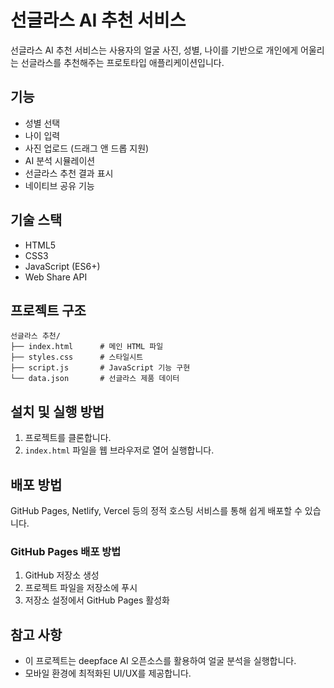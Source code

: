 # 선글라스 AI 추천 서비스

선글라스 AI 추천 서비스는 사용자의 얼굴 사진, 성별, 나이를 기반으로 개인에게 어울리는 선글라스를 추천해주는 프로토타입 애플리케이션입니다.

## 기능

- 성별 선택
- 나이 입력
- 사진 업로드 (드래그 앤 드롭 지원)
- AI 분석 시뮬레이션
- 선글라스 추천 결과 표시
- 네이티브 공유 기능

## 기술 스택

- HTML5
- CSS3
- JavaScript (ES6+)
- Web Share API

## 프로젝트 구조

```
선글라스 추천/
├── index.html      # 메인 HTML 파일
├── styles.css      # 스타일시트
├── script.js       # JavaScript 기능 구현
└── data.json       # 선글라스 제품 데이터
```

## 설치 및 실행 방법

1. 프로젝트를 클론합니다.
2. `index.html` 파일을 웹 브라우저로 열어 실행합니다.

## 배포 방법

GitHub Pages, Netlify, Vercel 등의 정적 호스팅 서비스를 통해 쉽게 배포할 수 있습니다.

### GitHub Pages 배포 방법

1. GitHub 저장소 생성
2. 프로젝트 파일을 저장소에 푸시
3. 저장소 설정에서 GitHub Pages 활성화

## 참고 사항

- 이 프로젝트는 deepface AI 오픈소스를 활용하여 얼굴 분석을 실행합니다.
- 모바일 환경에 최적화된 UI/UX를 제공합니다.